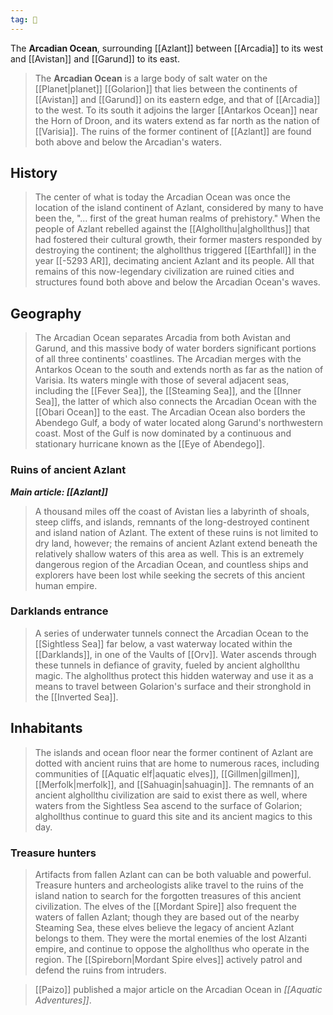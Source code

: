 ```yaml
---
tag: 🌊
---
```

The **Arcadian Ocean**, surrounding [[Azlant]] between [[Arcadia]] to its west and [[Avistan]] and [[Garund]] to its east.
> The **Arcadian Ocean** is a large body of salt water on the [[Planet|planet]] [[Golarion]] that lies between the continents of [[Avistan]] and [[Garund]] on its eastern edge, and that of [[Arcadia]] to the west. To its south it adjoins the larger [[Antarkos Ocean]] near the Horn of Droon, and its waters extend as far north as the nation of [[Varisia]]. The ruins of the former continent of [[Azlant]] are found both above and below the Arcadian's waters.



## History

> The center of what is today the Arcadian Ocean was once the location of the island continent of Azlant, considered by many to have been the, "... first of the great human realms of prehistory." When the people of Azlant rebelled against the [[Alghollthu|alghollthus]] that had fostered their cultural growth, their former masters responded by destroying the continent; the alghollthus triggered [[Earthfall]] in the year [[-5293 AR]], decimating ancient Azlant and its people. All that remains of this now-legendary civilization are ruined cities and structures found both above and below the Arcadian Ocean's waves.


## Geography

> The Arcadian Ocean separates Arcadia from both Avistan and Garund, and this massive body of water borders significant portions of all three continents' coastlines. The Arcadian merges with the Antarkos Ocean to the south and extends north as far as the nation of Varisia. Its waters mingle with those of several adjacent seas, including the [[Fever Sea]], the [[Steaming Sea]], and the [[Inner Sea]], the latter of which also connects the Arcadian Ocean with the [[Obari Ocean]] to the east.
> The Arcadian Ocean also borders the Abendego Gulf, a body of water located along Garund's northwestern coast. Most of the Gulf is now dominated by a continuous and stationary hurricane known as the [[Eye of Abendego]].


### Ruins of ancient Azlant

***Main article: [[Azlant]]***
> A thousand miles off the coast of Avistan lies a labyrinth of shoals, steep cliffs, and islands, remnants of the long-destroyed continent and island nation of Azlant. The extent of these ruins is not limited to dry land, however; the remains of ancient Azlant extend beneath the relatively shallow waters of this area as well. This is an extremely dangerous region of the Arcadian Ocean, and countless ships and explorers have been lost while seeking the secrets of this ancient human empire.


### Darklands entrance

> A series of underwater tunnels connect the Arcadian Ocean to the [[Sightless Sea]] far below, a vast waterway located within the [[Darklands]], in one of the Vaults of [[Orv]]. Water ascends through these tunnels in defiance of gravity, fueled by ancient alghollthu magic. The alghollthus protect this hidden waterway and use it as a means to travel between Golarion's surface and their stronghold in the [[Inverted Sea]].


## Inhabitants

> The islands and ocean floor near the former continent of Azlant are dotted with ancient ruins that are home to numerous races, including communities of [[Aquatic elf|aquatic elves]], [[Gillmen|gillmen]], [[Merfolk|merfolk]], and [[Sahuagin|sahuagin]]. The remnants of an ancient alghollthu civilization are said to exist there as well, where waters from the Sightless Sea ascend to the surface of Golarion; alghollthus continue to guard this site and its ancient magics to this day.


### Treasure hunters

> Artifacts from fallen Azlant can can be both valuable and powerful. Treasure hunters and archeologists alike travel to the ruins of the island nation to search for the forgotten treasures of this ancient civilization. The elves of the [[Mordant Spire]] also frequent the waters of fallen Azlant; though they are based out of the nearby Steaming Sea, these elves believe the legacy of ancient Azlant belongs to them. They were the mortal enemies of the lost Alzanti empire, and continue to oppose the alghollthus who operate in the region. The [[Spireborn|Mordant Spire elves]] actively patrol and defend the ruins from intruders.


> [[Paizo]] published a major article on the Arcadian Ocean in *[[Aquatic Adventures]]*.







